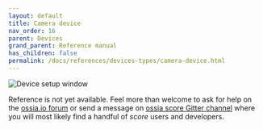 ```yaml
---
layout: default
title: Camera device
nav_order: 16
parent: Devices
grand_parent: Reference manual
has_children: false
permalink: /docs/references/devices-types/camera-device.html
---
```


![Device setup window](/score-docs/assets/images/references/devices-types/camera-device.png "score device setup")

Reference is not yet available. Feel more than welcome to ask for help on the [ossia.io forum](https://forum.ossia.io) or send a message on [ossia score Gitter channel](https://gitter.im/ossia/score) where you will most likely find a handful of *score* users and developers.